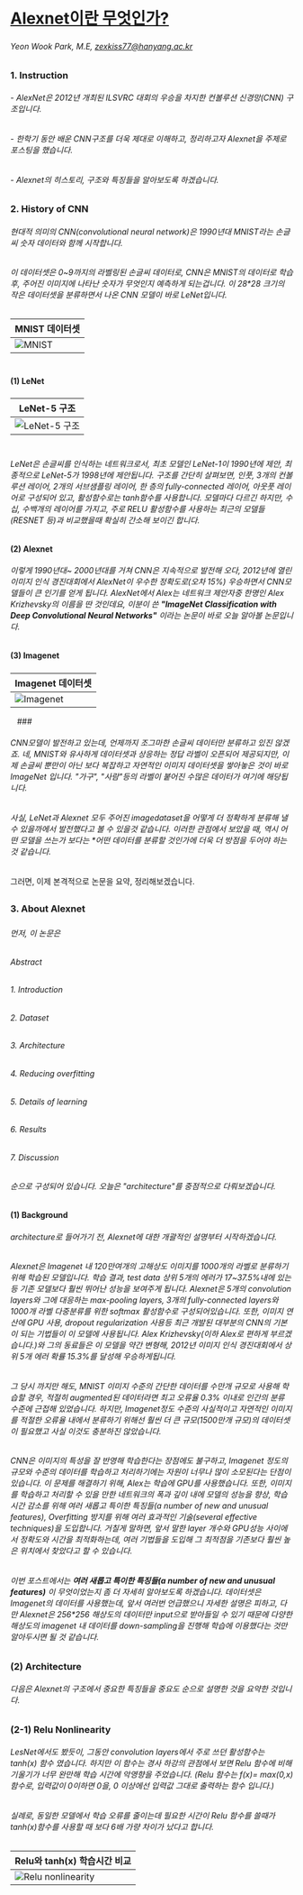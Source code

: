 # [Alexnet이란 무엇인가?](https://mmistakes.github.io/minimal-mistakes/)
### 
###### Yeon Wook Park, M.E, zexkiss77@hanyang.ac.kr
##
### 1. Instruction
###### - AlexNet은 2012년 개최된 ILSVRC 대회의 우승을 차지한 컨볼루션 신경망(CNN) 구조입니다.  
###### - 한학기 동안 배운 CNN구조를 더욱 제대로 이해하고, 정리하고자 Alexnet을 주제로 포스팅을 했습니다. 
###### - Alexnet의 히스토리, 구조와 특징들을 알아보도록 하겠습니다.   
##
### 2. History of CNN
###### 현대적 의미의 CNN(convolutional neural network)은 1990년대 MNIST라는 손글씨 숫자 데이터와 함께 시작합니다. 
###### 이 데이터셋은 0~9까지의 라벨링된 손글씨 데이터로, CNN은 MNIST의 데이터로 학습 후, 주어진 이미지에 나타난 숫자가 무엇인지 예측하게 되는겁니다. 이 28*28 크기의 작은 데이터셋을 분류하면서 나온 CNN 모델이 바로 LeNet입니다.
###
|MNIST 데이터셋|
| --- |
|![MNIST](https://miro.medium.com/max/743/0*N12IeN008JYr-7YC)|
<img src="https://miro.medium.com/max/743/0*N12IeN008JYr-7YC" width="8" height="5">

#### (1) LeNet
### 
|LeNet-5 구조|
| --- |
|![LeNet-5 구조](https://media.vlpt.us/images/5050/post/b184f9ee-5898-417b-96cc-41d8c2316c9f/image.png)|
<img src="https://miro.medium.com/max/743/0*N12IeN008JYr-7YC" width="40px" height="5px"></img>

###### LeNet은 손글씨를 인식하는 네트워크로서, 최초 모델인 LeNet-1이 1990년에 제안, 최종적으로 LeNet-5가 1998년에 제안됩니다. 구조를 간단히 살펴보면, 인풋, 3개의 컨볼루션 레이어, 2개의 서브샘플링 레이어, 한 층의 fully-connected 레이어, 아웃풋 레이어로 구성되어 있고, 활성함수로는 tanh함수를 사용합니다. 모델마다 다르긴 하지만, 수십, 수백개의 레이어를 가지고, 주로 RELU 활성함수를 사용하는 최근의 모델들(RESNET 등)과 비교했을때 확실히 간소해 보이긴 합니다. 

####  (2) Alexnet

###### 이렇게 1990년대~ 2000년대를 거쳐 CNN은 지속적으로 발전해 오다, 2012년에 열린 이미지 인식 경진대회에서 AlexNet이 우수한 정확도로(오차 15%) 우승하면서 CNN모델들이 큰 인기를 얻게 됩니다. AlexNet에서 Alex는 네트워크 제안자중 한명인 *Alex Krizhevsky*의 이름을 딴 것인데요, 이분이 쓴  **"ImageNet Classification with Deep Convolutional Neural Networks"** 이라는 논문이 바로 오늘 알아볼 논문입니다.

#### (3) Imagenet

###
|Imagenet 데이터셋|
| --- |
|![Imagenet](https://cs.stanford.edu/people/karpathy/cnnembed/cnn_embed_1k.jpg)|
<img src="https://cs.stanford.edu/people/karpathy/cnnembed/cnn_embed_1k.jpg" width="8" height="5">
###

###### CNN모델이 발전하고 있는데, 언제까지 조그마한 손글씨 데이터만 분류하고 있진 않겠죠. 네, MNIST와 유사하게 데이터셋과 상응하는 정답 라벨이 오픈되어 제공되지만, 이제 손글씨 뿐만이 아닌 보다 복잡하고 *자연적인*  이미지 데이터셋을 쌓아놓은 것이 바로 ImageNet 입니다. "가구", "사람"등의 라벨이 붙어진 수많은 데이터가 여기에 해당됩니다. 

######  사실, LeNet과 Alexnet 모두 주어진 imagedataset을 어떻게 더 정확하게 분류해 낼 수 있을까에서 발전했다고 볼 수 있을것 같습니다. 이러한 관점에서 보았을 때, 역시 어떤 모델을 쓰는가 보다는 *어떤 데이터를 분류할 것인가에 더욱 더 방점을 두어야 하는것 같습니다. 
 그러면, 이제 본격적으로 논문을 요약, 정리해보겠습니다.
##
### 3. About Alexnet
###
###### 먼저, 이 논문은 
###### Abstract 
###### 1. Introduction 
###### 2. Dataset 
###### 3. Architecture 
###### 4. Reducing overfitting
###### 5. Details of learning
###### 6. Results
###### 7. Discussion
###### 순으로 구성되어 있습니다. 오늘은 "architecture"를 중점적으로 다뤄보겠습니다.
### 
#### (1)  Background
###### architecture로 들어가기 전, Alexnet에 대한 개괄적인 설명부터 시작하겠습니다.
###
###### Alexnet은 Imagenet 내 120만여개의 고해상도 이미지를 1000개의 라벨로 분류하기 위해 학습된 모델입니다. 학습 결과, test data 상위 5개의 에러가 17~37.5%내에 있는 등 기존 모델보다 훨씬 뛰어난 성능을 보여주게 됩니다. Alexnet은 5개의 convolution layers와 그에 대응하는 max-pooling layers, 3개의 fully-connected layers와 1000개 라벨 다중분류를 위한 softmax 활성함수로 구성되어있습니다. 또한, 이미지 연산에 GPU 사용, dropout regularization 사용등 최근 개발된 대부분의 CNN의 기본이 되는 기법들이 이 모델에 사용됩니다. Alex Krizhevsky(이하 Alex로 편하게 부르겠습니다.)와 그의 동료들은 이 모델을 약간 변형해, 2012년 이미지 인식 경진대회에서 상위 5개 에러 확률 15.3%를 달성해 우승하게됩니다.
###
###### 그 당시 까지만 해도, MNIST 이미지 수준의 간단한 데이터를 수만개 규모로 사용해 학습할 경우, 적절히 augmented된 데이터라면 최고 오류율 0.3% 이내로 인간의 분류 수준에 근접해 있었습니다. 하지만, Imagenet정도 수준의  사실적이고 자연적인 이미지를 적절한 오류율 내에서 분류하기 위해선 훨씬 더 큰 규모(1500만개 규모)의 데이터셋이 필요했고 사실 이것도 충분하진 않았습니다.
###
###### CNN은 이미지의 특성을 잘 반영해 학습한다는 장점에도 불구하고, Imagenet 정도의 규모와 수준의 데이터를 학습하고 처리하기에는 자원이 너무나 많이 소모된다는 단점이 있습니다. 이 문제를 해결하기 위해, Alex는 학습에 GPU를 사용했습니다. 또한, 이미지를 학습하고 처리할 수 있을 만한 네트워크의 폭과 깊이 내에 모델의 성능을 향상, 학습시간 감소를 위해 여러 새롭고 특이한 특징들(a number of new and unusual features), Overfitting 방지를 위해 여러 효과적인 기술(several effective techniques)을 도입합니다. 거칠게 말하면, 앞서 말한 layer 개수와 GPU성능 사이에서 정확도와 시간을 최적화하는데, 여러 기법들을 도입해 그 최적점을 기존보다 훨씬 높은 위치에서 찾았다고 할 수 있습니다. 
###
###### 이번 포스트에서는 **여러 새롭고 특이한 특징들(a number of new and unusual features)** 이 무엇이었는지 좀 더 자세히 알아보도록 하겠습니다. 데이터셋은 Imagenet의 데이터를 사용했는데, 앞서 여러번 언급했으니 자세한 설명은 피하고, 다만 Alexnet은 256*256 해상도의 데이터만 input으로 받아들일 수 있기 때문에 다양한 해상도의 imagenet 내 데이터를  down-sampling을 진행해 학습에 이용했다는 것만 알아두시면 될 것 같습니다.
###
### (2) Architecture
###### 다음은 Alexnet의 구조에서  중요한 특징들을 중요도 순으로 설명한 것을 요약한 것입니다.
###
### (2-1) Relu Nonlinearity
###### LesNet에서도 봤듯이, 그동안 convolution layers에서 주로 쓰던 활성함수는 tanh(x) 함수 였습니다. 하지만 이 함수는 경사 하강의 관점에서 보면 Relu 함수에 비해 기울기가 너무 완만해 학습 시간에 악영향을 주었습니다. (Relu 함수는 *f(x)= max(0,x)* 함수로, 입력값이 0이하면 0을, 0 이상에선 입력값 그대로 출력하는 함수 입니다.) 
###
###### 실례로, 동일한 모델에서 학습 오류를 줄이는데 필요한 시간이 Relu 함수를 쓸때가 tanh(x)함수를 사용할 때 보다 6배 가량 차이가 났다고 합니다.
###
|Relu와 tanh(x) 학습시간 비교|
| --- |
|![Relu nonlinearity](https://seongkyun.github.io/assets/post_img/study/2019-05-01-activations/relu_alexplot.jpg)|
